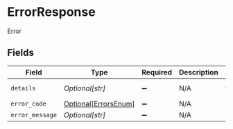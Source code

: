 # ErrorResponse

Error


## Fields

| Field                                                                                        | Type                                                                                         | Required                                                                                     | Description                                                                                  | Example                                                                                      |
| -------------------------------------------------------------------------------------------- | -------------------------------------------------------------------------------------------- | -------------------------------------------------------------------------------------------- | -------------------------------------------------------------------------------------------- | -------------------------------------------------------------------------------------------- |
| `details`                                                                                    | *Optional[str]*                                                                              | :heavy_minus_sign:                                                                           | N/A                                                                                          | https://play.numscript.org/?payload=eyJlcnJvciI6ImFjY291bnQgaGFkIGluc3VmZmljaWVudCBmdW5kcyJ9 |
| `error_code`                                                                                 | [Optional[ErrorsEnum]](../../models/shared/errorsenum.md)                                    | :heavy_minus_sign:                                                                           | N/A                                                                                          | INSUFFICIENT_FUND                                                                            |
| `error_message`                                                                              | *Optional[str]*                                                                              | :heavy_minus_sign:                                                                           | N/A                                                                                          | [INSUFFICIENT_FUND] account had insufficient funds                                           |